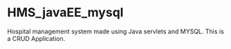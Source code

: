 # HMS_javaEE_mysql
Hospital management system made using Java servlets and MYSQL. This is a CRUD Application.

